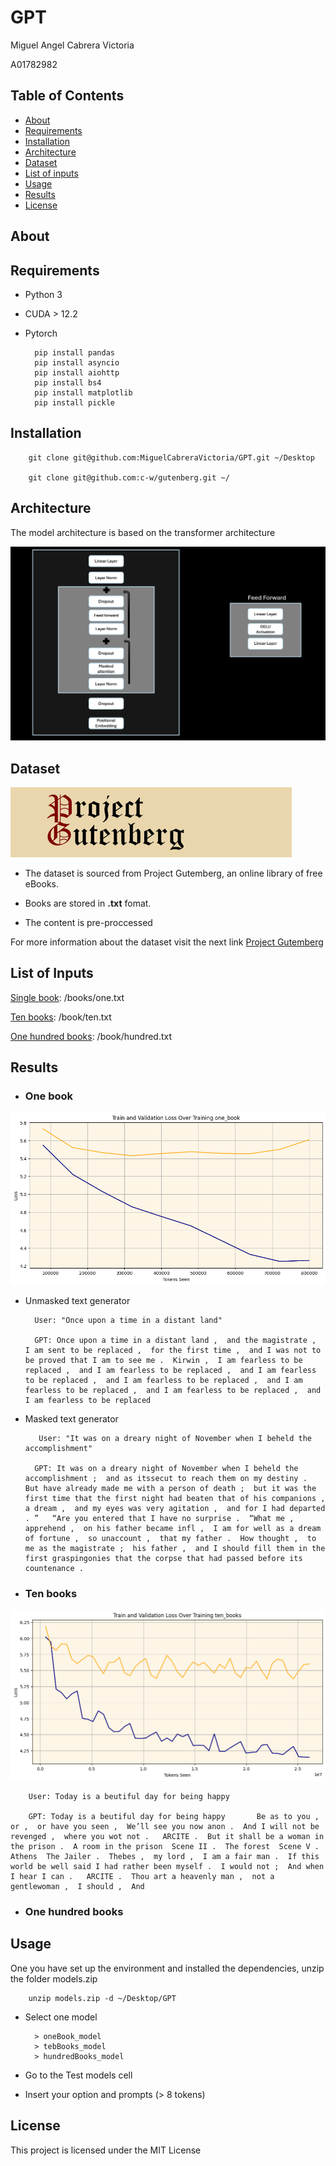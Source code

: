 # GPT

Miguel Angel Cabrera Victoria

A01782982 

## Table of Contents 

- [About](#about)
- [Requirements](#requirements)
- [Installation](#installation)
- [Architecture](#architecture)
- [Dataset](#dataset)
- [List of inputs](#list-of-inputs)
- [Usage](#usage)
- [Results](#results)
- [License](#license)


## About 



## Requirements

- Python 3
- CUDA  > 12.2
- Pytorch 

        pip install pandas
        pip install asyncio
        pip install aiohttp
        pip install bs4
        pip install matplotlib 
        pip install pickle 

## Installation

        git clone git@github.com:MiguelCabreraVictoria/GPT.git ~/Desktop
        
        git clone git@github.com:c-w/gutenberg.git ~/




## Architecture

The model architecture is based on the transformer architecture

![architecture](/images/architecture.png)


## Dataset 

![datasetImage](/images/projectGutemberg.png)

- The dataset is sourced from Project Gutemberg, an online library of free eBooks.

- Books are stored in <b>.txt</b> fomat.

- The content is pre-proccessed

For more information about the dataset visit the next link [Project Gutemberg](https://www.gutenberg.org/browse/scores/top1000.php)


## List of Inputs

[Single book](/books/one.txt): /books/one.txt

[Ten books](/books/ten.txt): /book/ten.txt

[One hundred books](/books/hundred.txt): /book/hundred.txt


## Results

- ### One book 

![training_lossOne](/loss_functions/one_book.png)

- Unmasked text generator

        User: "Once upon a time in a distant land"
        
        GPT: Once upon a time in a distant land ,  and the magistrate ,  I am sent to be replaced ,  for the first time ,  and I was not to be proved that I am to see me .  Kirwin ,  I am fearless to be replaced ,  and I am fearless to be replaced ,  and I am fearless to be replaced ,  and I am fearless to be replaced ,  and I am fearless to be replaced ,  and I am fearless to be replaced ,  and I am fearless to be replaced


- Masked text generator 

         User: "It was on a dreary night of November when I beheld the accomplishment"

        GPT: It was on a dreary night of November when I beheld the accomplishment ;  and as itssecut to reach them on my destiny .  But have already made me with a person of death ;  but it was the first time that the first night had beaten that of his companions ,  a dream ,  and my eyes was very agitation ,  and for I had departed . ”   “Are you entered that I have no surprise .  “What me ,  apprehend ,  on his father became infl ,  I am for well as a dream of fortune ,  so unaccount ,  that my father .  How thought ,  to me as the magistrate ;  his father ,  and I should fill them in the first graspingonies that the corpse that had passed before its countenance .



- ### Ten books

![training_lossTen](/loss_functions/ten_books.png)


        User: Today is a beutiful day for being happy   

        GPT: Today is a beutiful day for being happy       Be as to you ,  or ,  or have you seen ,  We’ll see you now anon .  And I will not be revenged ,  where you wot not .   ARCITE .  But it shall be a woman in the prison .  A room in the prison  Scene II .  The forest  Scene V .  Athens  The Jailer .  Thebes ,  my lord ,  I am a fair man .  If this world be well said I had rather been myself .  I would not ;  And when I hear I can .   ARCITE .  Thou art a heavenly man ,  not a gentlewoman ,  I should ,  And

- ### One hundred books



## Usage

One you have set up the environment and installed the dependencies, unzip the folder models.zip 

        unzip models.zip -d ~/Desktop/GPT

- Select one model 

        > oneBook_model
        > tebBooks_model
        > hundredBooks_model

- Go to the Test models cell
- Insert your option and prompts (> 8 tokens)



## License

This project is licensed under the MIT License





